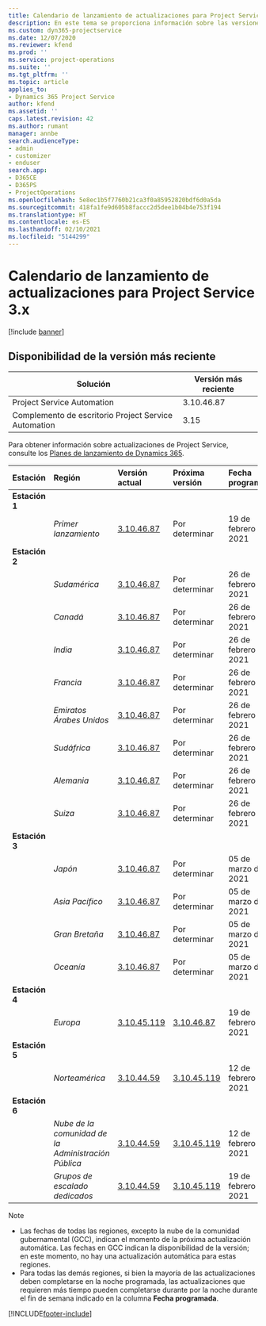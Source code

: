 ```yaml
---
title: Calendario de lanzamiento de actualizaciones para Project Service 3.x
description: En este tema se proporciona información sobre las versiones disponibles y próximas de Dynamics 365 Project Service Automation.
ms.custom: dyn365-projectservice
ms.date: 12/07/2020
ms.reviewer: kfend
ms.prod: ''
ms.service: project-operations
ms.suite: ''
ms.tgt_pltfrm: ''
ms.topic: article
applies_to:
- Dynamics 365 Project Service
author: kfend
ms.assetid: ''
caps.latest.revision: 42
ms.author: rumant
manager: annbe
search.audienceType:
- admin
- customizer
- enduser
search.app:
- D365CE
- D365PS
- ProjectOperations
ms.openlocfilehash: 5e8ec1b5f7760b21ca3f0a85952820bdf6d0a5da
ms.sourcegitcommit: 418fa1fe9d605b8faccc2d5dee1b04b4e753f194
ms.translationtype: HT
ms.contentlocale: es-ES
ms.lasthandoff: 02/10/2021
ms.locfileid: "5144299"
---
```

# <a name="update-release-schedule-for-project-service-3x"></a>Calendario de lanzamiento de actualizaciones para Project Service 3.x

[!include [banner](../includes/psa-now-project-operations.md)]

## <a name="latest-version-availability"></a>Disponibilidad de la versión más reciente

| Solución  | Versión más reciente |
|-------|----|
| Project Service Automation    | 3.10.46.87 |
| Complemento de escritorio Project Service Automation                | 3.15          |

Para obtener información sobre actualizaciones de Project Service, consulte los [Planes de lanzamiento de Dynamics 365](https://docs.microsoft.com/dynamics365/release-plans/). 

| Estación  | Región | Versión actual | Próxima versión |  Fecha programada
| :---   | :---   | :---   | :---   |:---   |         
|<strong>Estación 1</strong> | |  |  | |
| | <i>Primer lanzamiento</i> | [3.10.46.87](whats-new-ur-28-5.md) | Por determinar | 19 de febrero de 2021
|<strong>Estación 2</strong> | |  |  | |
| | <i>Sudamérica</i> | [3.10.46.87](whats-new-ur-28-5.md) | Por determinar | 26 de febrero de 2021
| | <i>Canadá</i> | [3.10.46.87](whats-new-ur-28-5.md) | Por determinar | 26 de febrero de 2021
| | <i>India</i> | [3.10.46.87](whats-new-ur-28-5.md) | Por determinar | 26 de febrero de 2021
| | <i>Francia</i> | [3.10.46.87](whats-new-ur-28-5.md) | Por determinar | 26 de febrero de 2021
| | <i>Emiratos Árabes Unidos</i> | [3.10.46.87](whats-new-ur-28-5.md) | Por determinar | 26 de febrero de 2021
| | <i>Sudáfrica</i> | [3.10.46.87](whats-new-ur-28-5.md) | Por determinar | 26 de febrero de 2021
| | <i>Alemania</i> | [3.10.46.87](whats-new-ur-28-5.md) | Por determinar | 26 de febrero de 2021
| | <i>Suiza</i> | [3.10.46.87](whats-new-ur-28-5.md) | Por determinar | 26 de febrero de 2021
|<strong>Estación 3</strong> | |  |  | |
| | <i>Japón</i> | [3.10.46.87](whats-new-ur-28-5.md) | Por determinar | 05 de marzo de 2021
| | <i>Asia Pacífico</i> | [3.10.46.87](whats-new-ur-28-5.md) | Por determinar | 05 de marzo de 2021
| | <i>Gran Bretaña</i> | [3.10.46.87](whats-new-ur-28-5.md) | Por determinar | 05 de marzo de 2021
| | <i>Oceanía</i> | [3.10.46.87](whats-new-ur-28-5.md) | Por determinar | 05 de marzo de 2021
|<strong>Estación 4</strong> | |  |  | |
| | <i>Europa</i> | [3.10.45.119](whats-new-ur-27-5.md) | [3.10.46.87](whats-new-ur-28-5.md) | 19 de febrero de 2021
|<strong>Estación 5</strong> | |  |  | |
| | <i>Norteamérica</i> | [3.10.44.59](whats-new-ur-26.md) | [3.10.45.119](whats-new-ur-27-5.md) | 12 de febrero de 2021
|<strong>Estación 6</strong> | |  |  | |
| | <i>Nube de la comunidad de la Administración Pública</i> | [3.10.44.59](whats-new-ur-26.md) | [3.10.45.119](whats-new-ur-27-5.md) | 12 de febrero de 2021
| | <i>Grupos de escalado dedicados</i> | [3.10.44.59](whats-new-ur-26.md) | [3.10.45.119](whats-new-ur-27-5.md) | 19 de febrero de 2021

>[!Note]
> - Las fechas de todas las regiones, excepto la nube de la comunidad gubernamental (GCC), indican el momento de la próxima actualización automática. Las fechas en GCC indican la disponibilidad de la versión; en este momento, no hay una actualización automática para estas regiones.
> - Para todas las demás regiones, si bien la mayoría de las actualizaciones deben completarse en la noche programada, las actualizaciones que requieren más tiempo pueden completarse durante por la noche durante el fin de semana indicado en la columna **Fecha programada**.


[!INCLUDE[footer-include](../includes/footer-banner.md)]